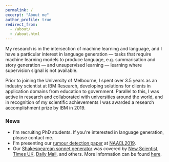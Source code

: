 ```yaml
---
permalink: /
excerpt: "About me"
author_profile: true
redirect_from: 
  - /about/
  - /about.html
---
```


My research is in the intersection of machine learning and language, and I have a particular interest in language generation &mdash; tasks that require machine learning models to produce language, e.g. summarisation and story generation &mdash;  and unsupervised learning &mdash; learning where supervision signal is not available.

Prior to joining the University of Melbourne, I spent over 3.5 years as an industry scientist at IBM Research, developing solutions for clients in application domains from education to government. Parallel to this, I was active in research and collaborated with universities around the world, and in recognition of my scientific achievements I was awarded a research accomplishment prize by IBM in 2019.

### News

- I'm recruiting PhD students. If you're interested in language 
  generation, please contact me.
- I'm presenting our [rumour detection paper](https://www.aclweb.org/anthology/N19-1163) at [NAACL2019](https://naacl2019.org/).
- Our [Shakespearean sonnet generator](https://www.aclweb.org/anthology/P18-1181) was covered by [New Scientist](https://www.newscientist.com/article/2175301-ai-creates-shakespearean-sonnets-and-theyre-actually-quite-good/), [Times UK](https://www.thetimes.co.uk/article/computers-produce-poetry-by-the-meter-vk80077zl), [Daily Mail](http://www.dailymail.co.uk/sciencetech/article-6000619/Can-spot-real-Shakespeare-sonnet-AI-learns-write-poetry.html), and others. More information can be found [here](https://github.com/jhlau/deepspeare#media-coverage).
